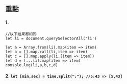 ## 重點
#### 1.
```
//以下結果都相同
let li = document.querySelectorAll('li')

let a = Array.from(li).map(item => item)
let b = [].map.call(li,item => item)
let c = [].map.apply(li,[item => item])
let d = [...li].map(item => item)
console.log(li,a,b,c,d)
```
#### 2. `let [min,sec] = time.split(":"); //5:43 => [5,43]` 
